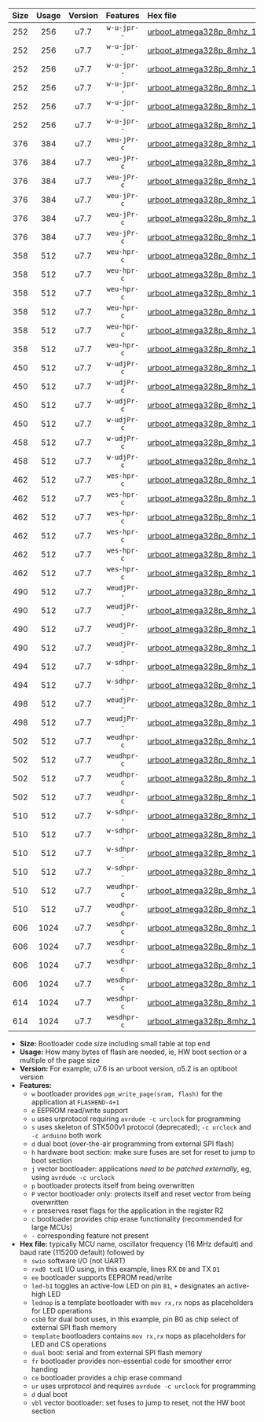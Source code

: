 |Size|Usage|Version|Features|Hex file|
|:-:|:-:|:-:|:-:|:--|
|252|256|u7.7|`w-u-jpr--`|[urboot_atmega328p_8mhz_115200bps_swio_rxd0_txd1_led+b1_ur_vbl.hex](https://raw.githubusercontent.com/stefanrueger/urboot.hex/main/mcus/atmega328p/fcpu_8mhz/115200_bps/urboot_atmega328p_8mhz_115200bps_swio_rxd0_txd1_led+b1_ur_vbl.hex)|
|252|256|u7.7|`w-u-jpr--`|[urboot_atmega328p_8mhz_115200bps_swio_rxd0_txd1_led+b5_ur_vbl.hex](https://raw.githubusercontent.com/stefanrueger/urboot.hex/main/mcus/atmega328p/fcpu_8mhz/115200_bps/urboot_atmega328p_8mhz_115200bps_swio_rxd0_txd1_led+b5_ur_vbl.hex)|
|252|256|u7.7|`w-u-jpr--`|[urboot_atmega328p_8mhz_115200bps_swio_rxd0_txd1_led+d5_ur_vbl.hex](https://raw.githubusercontent.com/stefanrueger/urboot.hex/main/mcus/atmega328p/fcpu_8mhz/115200_bps/urboot_atmega328p_8mhz_115200bps_swio_rxd0_txd1_led+d5_ur_vbl.hex)|
|252|256|u7.7|`w-u-jpr--`|[urboot_atmega328p_8mhz_115200bps_swio_rxd0_txd1_led-b1_ur_vbl.hex](https://raw.githubusercontent.com/stefanrueger/urboot.hex/main/mcus/atmega328p/fcpu_8mhz/115200_bps/urboot_atmega328p_8mhz_115200bps_swio_rxd0_txd1_led-b1_ur_vbl.hex)|
|252|256|u7.7|`w-u-jpr--`|[urboot_atmega328p_8mhz_115200bps_swio_rxd0_txd1_led-d5_ur_vbl.hex](https://raw.githubusercontent.com/stefanrueger/urboot.hex/main/mcus/atmega328p/fcpu_8mhz/115200_bps/urboot_atmega328p_8mhz_115200bps_swio_rxd0_txd1_led-d5_ur_vbl.hex)|
|252|256|u7.7|`w-u-jpr--`|[urboot_atmega328p_8mhz_115200bps_swio_rxd0_txd1_lednop_ur_vbl.hex](https://raw.githubusercontent.com/stefanrueger/urboot.hex/main/mcus/atmega328p/fcpu_8mhz/115200_bps/urboot_atmega328p_8mhz_115200bps_swio_rxd0_txd1_lednop_ur_vbl.hex)|
|376|384|u7.7|`weu-jPr-c`|[urboot_atmega328p_8mhz_115200bps_swio_rxd0_txd1_ee_led+b1_fr_ce_ur_vbl.hex](https://raw.githubusercontent.com/stefanrueger/urboot.hex/main/mcus/atmega328p/fcpu_8mhz/115200_bps/urboot_atmega328p_8mhz_115200bps_swio_rxd0_txd1_ee_led+b1_fr_ce_ur_vbl.hex)|
|376|384|u7.7|`weu-jPr-c`|[urboot_atmega328p_8mhz_115200bps_swio_rxd0_txd1_ee_led+b5_fr_ce_ur_vbl.hex](https://raw.githubusercontent.com/stefanrueger/urboot.hex/main/mcus/atmega328p/fcpu_8mhz/115200_bps/urboot_atmega328p_8mhz_115200bps_swio_rxd0_txd1_ee_led+b5_fr_ce_ur_vbl.hex)|
|376|384|u7.7|`weu-jPr-c`|[urboot_atmega328p_8mhz_115200bps_swio_rxd0_txd1_ee_led+d5_fr_ce_ur_vbl.hex](https://raw.githubusercontent.com/stefanrueger/urboot.hex/main/mcus/atmega328p/fcpu_8mhz/115200_bps/urboot_atmega328p_8mhz_115200bps_swio_rxd0_txd1_ee_led+d5_fr_ce_ur_vbl.hex)|
|376|384|u7.7|`weu-jPr-c`|[urboot_atmega328p_8mhz_115200bps_swio_rxd0_txd1_ee_led-b1_fr_ce_ur_vbl.hex](https://raw.githubusercontent.com/stefanrueger/urboot.hex/main/mcus/atmega328p/fcpu_8mhz/115200_bps/urboot_atmega328p_8mhz_115200bps_swio_rxd0_txd1_ee_led-b1_fr_ce_ur_vbl.hex)|
|376|384|u7.7|`weu-jPr-c`|[urboot_atmega328p_8mhz_115200bps_swio_rxd0_txd1_ee_led-d5_fr_ce_ur_vbl.hex](https://raw.githubusercontent.com/stefanrueger/urboot.hex/main/mcus/atmega328p/fcpu_8mhz/115200_bps/urboot_atmega328p_8mhz_115200bps_swio_rxd0_txd1_ee_led-d5_fr_ce_ur_vbl.hex)|
|376|384|u7.7|`weu-jPr-c`|[urboot_atmega328p_8mhz_115200bps_swio_rxd0_txd1_ee_lednop_fr_ce_ur_vbl.hex](https://raw.githubusercontent.com/stefanrueger/urboot.hex/main/mcus/atmega328p/fcpu_8mhz/115200_bps/urboot_atmega328p_8mhz_115200bps_swio_rxd0_txd1_ee_lednop_fr_ce_ur_vbl.hex)|
|358|512|u7.7|`weu-hpr-c`|[urboot_atmega328p_8mhz_115200bps_swio_rxd0_txd1_ee_led+b1_fr_ce_ur.hex](https://raw.githubusercontent.com/stefanrueger/urboot.hex/main/mcus/atmega328p/fcpu_8mhz/115200_bps/urboot_atmega328p_8mhz_115200bps_swio_rxd0_txd1_ee_led+b1_fr_ce_ur.hex)|
|358|512|u7.7|`weu-hpr-c`|[urboot_atmega328p_8mhz_115200bps_swio_rxd0_txd1_ee_led+b5_fr_ce_ur.hex](https://raw.githubusercontent.com/stefanrueger/urboot.hex/main/mcus/atmega328p/fcpu_8mhz/115200_bps/urboot_atmega328p_8mhz_115200bps_swio_rxd0_txd1_ee_led+b5_fr_ce_ur.hex)|
|358|512|u7.7|`weu-hpr-c`|[urboot_atmega328p_8mhz_115200bps_swio_rxd0_txd1_ee_led+d5_fr_ce_ur.hex](https://raw.githubusercontent.com/stefanrueger/urboot.hex/main/mcus/atmega328p/fcpu_8mhz/115200_bps/urboot_atmega328p_8mhz_115200bps_swio_rxd0_txd1_ee_led+d5_fr_ce_ur.hex)|
|358|512|u7.7|`weu-hpr-c`|[urboot_atmega328p_8mhz_115200bps_swio_rxd0_txd1_ee_led-b1_fr_ce_ur.hex](https://raw.githubusercontent.com/stefanrueger/urboot.hex/main/mcus/atmega328p/fcpu_8mhz/115200_bps/urboot_atmega328p_8mhz_115200bps_swio_rxd0_txd1_ee_led-b1_fr_ce_ur.hex)|
|358|512|u7.7|`weu-hpr-c`|[urboot_atmega328p_8mhz_115200bps_swio_rxd0_txd1_ee_led-d5_fr_ce_ur.hex](https://raw.githubusercontent.com/stefanrueger/urboot.hex/main/mcus/atmega328p/fcpu_8mhz/115200_bps/urboot_atmega328p_8mhz_115200bps_swio_rxd0_txd1_ee_led-d5_fr_ce_ur.hex)|
|358|512|u7.7|`weu-hpr-c`|[urboot_atmega328p_8mhz_115200bps_swio_rxd0_txd1_ee_lednop_fr_ce_ur.hex](https://raw.githubusercontent.com/stefanrueger/urboot.hex/main/mcus/atmega328p/fcpu_8mhz/115200_bps/urboot_atmega328p_8mhz_115200bps_swio_rxd0_txd1_ee_lednop_fr_ce_ur.hex)|
|450|512|u7.7|`w-udjPr-c`|[urboot_atmega328p_8mhz_115200bps_swio_rxd0_txd1_led+b1_csb0_dual_fr_ce_ur_vbl.hex](https://raw.githubusercontent.com/stefanrueger/urboot.hex/main/mcus/atmega328p/fcpu_8mhz/115200_bps/urboot_atmega328p_8mhz_115200bps_swio_rxd0_txd1_led+b1_csb0_dual_fr_ce_ur_vbl.hex)|
|450|512|u7.7|`w-udjPr-c`|[urboot_atmega328p_8mhz_115200bps_swio_rxd0_txd1_led+d5_csb0_dual_fr_ce_ur_vbl.hex](https://raw.githubusercontent.com/stefanrueger/urboot.hex/main/mcus/atmega328p/fcpu_8mhz/115200_bps/urboot_atmega328p_8mhz_115200bps_swio_rxd0_txd1_led+d5_csb0_dual_fr_ce_ur_vbl.hex)|
|450|512|u7.7|`w-udjPr-c`|[urboot_atmega328p_8mhz_115200bps_swio_rxd0_txd1_led-b1_csb0_dual_fr_ce_ur_vbl.hex](https://raw.githubusercontent.com/stefanrueger/urboot.hex/main/mcus/atmega328p/fcpu_8mhz/115200_bps/urboot_atmega328p_8mhz_115200bps_swio_rxd0_txd1_led-b1_csb0_dual_fr_ce_ur_vbl.hex)|
|450|512|u7.7|`w-udjPr-c`|[urboot_atmega328p_8mhz_115200bps_swio_rxd0_txd1_led-d5_csb0_dual_fr_ce_ur_vbl.hex](https://raw.githubusercontent.com/stefanrueger/urboot.hex/main/mcus/atmega328p/fcpu_8mhz/115200_bps/urboot_atmega328p_8mhz_115200bps_swio_rxd0_txd1_led-d5_csb0_dual_fr_ce_ur_vbl.hex)|
|458|512|u7.7|`w-udjPr-c`|[urboot_atmega328p_8mhz_115200bps_swio_rxd0_txd1_led+b1_csd5_dual_fr_ce_ur_vbl.hex](https://raw.githubusercontent.com/stefanrueger/urboot.hex/main/mcus/atmega328p/fcpu_8mhz/115200_bps/urboot_atmega328p_8mhz_115200bps_swio_rxd0_txd1_led+b1_csd5_dual_fr_ce_ur_vbl.hex)|
|458|512|u7.7|`w-udjPr-c`|[urboot_atmega328p_8mhz_115200bps_swio_rxd0_txd1_template_dual_fr_ce_ur_vbl.hex](https://raw.githubusercontent.com/stefanrueger/urboot.hex/main/mcus/atmega328p/fcpu_8mhz/115200_bps/urboot_atmega328p_8mhz_115200bps_swio_rxd0_txd1_template_dual_fr_ce_ur_vbl.hex)|
|462|512|u7.7|`wes-hpr-c`|[urboot_atmega328p_8mhz_115200bps_swio_rxd0_txd1_ee_led+b1_fr_ce.hex](https://raw.githubusercontent.com/stefanrueger/urboot.hex/main/mcus/atmega328p/fcpu_8mhz/115200_bps/urboot_atmega328p_8mhz_115200bps_swio_rxd0_txd1_ee_led+b1_fr_ce.hex)|
|462|512|u7.7|`wes-hpr-c`|[urboot_atmega328p_8mhz_115200bps_swio_rxd0_txd1_ee_led+b5_fr_ce.hex](https://raw.githubusercontent.com/stefanrueger/urboot.hex/main/mcus/atmega328p/fcpu_8mhz/115200_bps/urboot_atmega328p_8mhz_115200bps_swio_rxd0_txd1_ee_led+b5_fr_ce.hex)|
|462|512|u7.7|`wes-hpr-c`|[urboot_atmega328p_8mhz_115200bps_swio_rxd0_txd1_ee_led+d5_fr_ce.hex](https://raw.githubusercontent.com/stefanrueger/urboot.hex/main/mcus/atmega328p/fcpu_8mhz/115200_bps/urboot_atmega328p_8mhz_115200bps_swio_rxd0_txd1_ee_led+d5_fr_ce.hex)|
|462|512|u7.7|`wes-hpr-c`|[urboot_atmega328p_8mhz_115200bps_swio_rxd0_txd1_ee_led-b1_fr_ce.hex](https://raw.githubusercontent.com/stefanrueger/urboot.hex/main/mcus/atmega328p/fcpu_8mhz/115200_bps/urboot_atmega328p_8mhz_115200bps_swio_rxd0_txd1_ee_led-b1_fr_ce.hex)|
|462|512|u7.7|`wes-hpr-c`|[urboot_atmega328p_8mhz_115200bps_swio_rxd0_txd1_ee_led-d5_fr_ce.hex](https://raw.githubusercontent.com/stefanrueger/urboot.hex/main/mcus/atmega328p/fcpu_8mhz/115200_bps/urboot_atmega328p_8mhz_115200bps_swio_rxd0_txd1_ee_led-d5_fr_ce.hex)|
|462|512|u7.7|`wes-hpr-c`|[urboot_atmega328p_8mhz_115200bps_swio_rxd0_txd1_ee_lednop_fr_ce.hex](https://raw.githubusercontent.com/stefanrueger/urboot.hex/main/mcus/atmega328p/fcpu_8mhz/115200_bps/urboot_atmega328p_8mhz_115200bps_swio_rxd0_txd1_ee_lednop_fr_ce.hex)|
|490|512|u7.7|`weudjPr--`|[urboot_atmega328p_8mhz_115200bps_swio_rxd0_txd1_ee_led+b1_csb0_dual_fr_ur_vbl.hex](https://raw.githubusercontent.com/stefanrueger/urboot.hex/main/mcus/atmega328p/fcpu_8mhz/115200_bps/urboot_atmega328p_8mhz_115200bps_swio_rxd0_txd1_ee_led+b1_csb0_dual_fr_ur_vbl.hex)|
|490|512|u7.7|`weudjPr--`|[urboot_atmega328p_8mhz_115200bps_swio_rxd0_txd1_ee_led+d5_csb0_dual_fr_ur_vbl.hex](https://raw.githubusercontent.com/stefanrueger/urboot.hex/main/mcus/atmega328p/fcpu_8mhz/115200_bps/urboot_atmega328p_8mhz_115200bps_swio_rxd0_txd1_ee_led+d5_csb0_dual_fr_ur_vbl.hex)|
|490|512|u7.7|`weudjPr--`|[urboot_atmega328p_8mhz_115200bps_swio_rxd0_txd1_ee_led-b1_csb0_dual_fr_ur_vbl.hex](https://raw.githubusercontent.com/stefanrueger/urboot.hex/main/mcus/atmega328p/fcpu_8mhz/115200_bps/urboot_atmega328p_8mhz_115200bps_swio_rxd0_txd1_ee_led-b1_csb0_dual_fr_ur_vbl.hex)|
|490|512|u7.7|`weudjPr--`|[urboot_atmega328p_8mhz_115200bps_swio_rxd0_txd1_ee_led-d5_csb0_dual_fr_ur_vbl.hex](https://raw.githubusercontent.com/stefanrueger/urboot.hex/main/mcus/atmega328p/fcpu_8mhz/115200_bps/urboot_atmega328p_8mhz_115200bps_swio_rxd0_txd1_ee_led-d5_csb0_dual_fr_ur_vbl.hex)|
|494|512|u7.7|`w-sdhpr--`|[urboot_atmega328p_8mhz_115200bps_swio_rxd0_txd1_led+b1_csd5_dual.hex](https://raw.githubusercontent.com/stefanrueger/urboot.hex/main/mcus/atmega328p/fcpu_8mhz/115200_bps/urboot_atmega328p_8mhz_115200bps_swio_rxd0_txd1_led+b1_csd5_dual.hex)|
|494|512|u7.7|`w-sdhpr--`|[urboot_atmega328p_8mhz_115200bps_swio_rxd0_txd1_template_dual.hex](https://raw.githubusercontent.com/stefanrueger/urboot.hex/main/mcus/atmega328p/fcpu_8mhz/115200_bps/urboot_atmega328p_8mhz_115200bps_swio_rxd0_txd1_template_dual.hex)|
|498|512|u7.7|`weudjPr--`|[urboot_atmega328p_8mhz_115200bps_swio_rxd0_txd1_ee_led+b1_csd5_dual_fr_ur_vbl.hex](https://raw.githubusercontent.com/stefanrueger/urboot.hex/main/mcus/atmega328p/fcpu_8mhz/115200_bps/urboot_atmega328p_8mhz_115200bps_swio_rxd0_txd1_ee_led+b1_csd5_dual_fr_ur_vbl.hex)|
|498|512|u7.7|`weudjPr--`|[urboot_atmega328p_8mhz_115200bps_swio_rxd0_txd1_ee_template_dual_fr_ur_vbl.hex](https://raw.githubusercontent.com/stefanrueger/urboot.hex/main/mcus/atmega328p/fcpu_8mhz/115200_bps/urboot_atmega328p_8mhz_115200bps_swio_rxd0_txd1_ee_template_dual_fr_ur_vbl.hex)|
|502|512|u7.7|`weudhpr-c`|[urboot_atmega328p_8mhz_115200bps_swio_rxd0_txd1_ee_led+b1_csb0_dual_fr_ce_ur.hex](https://raw.githubusercontent.com/stefanrueger/urboot.hex/main/mcus/atmega328p/fcpu_8mhz/115200_bps/urboot_atmega328p_8mhz_115200bps_swio_rxd0_txd1_ee_led+b1_csb0_dual_fr_ce_ur.hex)|
|502|512|u7.7|`weudhpr-c`|[urboot_atmega328p_8mhz_115200bps_swio_rxd0_txd1_ee_led+d5_csb0_dual_fr_ce_ur.hex](https://raw.githubusercontent.com/stefanrueger/urboot.hex/main/mcus/atmega328p/fcpu_8mhz/115200_bps/urboot_atmega328p_8mhz_115200bps_swio_rxd0_txd1_ee_led+d5_csb0_dual_fr_ce_ur.hex)|
|502|512|u7.7|`weudhpr-c`|[urboot_atmega328p_8mhz_115200bps_swio_rxd0_txd1_ee_led-b1_csb0_dual_fr_ce_ur.hex](https://raw.githubusercontent.com/stefanrueger/urboot.hex/main/mcus/atmega328p/fcpu_8mhz/115200_bps/urboot_atmega328p_8mhz_115200bps_swio_rxd0_txd1_ee_led-b1_csb0_dual_fr_ce_ur.hex)|
|502|512|u7.7|`weudhpr-c`|[urboot_atmega328p_8mhz_115200bps_swio_rxd0_txd1_ee_led-d5_csb0_dual_fr_ce_ur.hex](https://raw.githubusercontent.com/stefanrueger/urboot.hex/main/mcus/atmega328p/fcpu_8mhz/115200_bps/urboot_atmega328p_8mhz_115200bps_swio_rxd0_txd1_ee_led-d5_csb0_dual_fr_ce_ur.hex)|
|510|512|u7.7|`w-sdhpr--`|[urboot_atmega328p_8mhz_115200bps_swio_rxd0_txd1_led+b1_csb0_dual_fr.hex](https://raw.githubusercontent.com/stefanrueger/urboot.hex/main/mcus/atmega328p/fcpu_8mhz/115200_bps/urboot_atmega328p_8mhz_115200bps_swio_rxd0_txd1_led+b1_csb0_dual_fr.hex)|
|510|512|u7.7|`w-sdhpr--`|[urboot_atmega328p_8mhz_115200bps_swio_rxd0_txd1_led+d5_csb0_dual_fr.hex](https://raw.githubusercontent.com/stefanrueger/urboot.hex/main/mcus/atmega328p/fcpu_8mhz/115200_bps/urboot_atmega328p_8mhz_115200bps_swio_rxd0_txd1_led+d5_csb0_dual_fr.hex)|
|510|512|u7.7|`w-sdhpr--`|[urboot_atmega328p_8mhz_115200bps_swio_rxd0_txd1_led-b1_csb0_dual_fr.hex](https://raw.githubusercontent.com/stefanrueger/urboot.hex/main/mcus/atmega328p/fcpu_8mhz/115200_bps/urboot_atmega328p_8mhz_115200bps_swio_rxd0_txd1_led-b1_csb0_dual_fr.hex)|
|510|512|u7.7|`w-sdhpr--`|[urboot_atmega328p_8mhz_115200bps_swio_rxd0_txd1_led-d5_csb0_dual_fr.hex](https://raw.githubusercontent.com/stefanrueger/urboot.hex/main/mcus/atmega328p/fcpu_8mhz/115200_bps/urboot_atmega328p_8mhz_115200bps_swio_rxd0_txd1_led-d5_csb0_dual_fr.hex)|
|510|512|u7.7|`weudhpr-c`|[urboot_atmega328p_8mhz_115200bps_swio_rxd0_txd1_ee_led+b1_csd5_dual_fr_ce_ur.hex](https://raw.githubusercontent.com/stefanrueger/urboot.hex/main/mcus/atmega328p/fcpu_8mhz/115200_bps/urboot_atmega328p_8mhz_115200bps_swio_rxd0_txd1_ee_led+b1_csd5_dual_fr_ce_ur.hex)|
|510|512|u7.7|`weudhpr-c`|[urboot_atmega328p_8mhz_115200bps_swio_rxd0_txd1_ee_template_dual_fr_ce_ur.hex](https://raw.githubusercontent.com/stefanrueger/urboot.hex/main/mcus/atmega328p/fcpu_8mhz/115200_bps/urboot_atmega328p_8mhz_115200bps_swio_rxd0_txd1_ee_template_dual_fr_ce_ur.hex)|
|606|1024|u7.7|`wesdhpr-c`|[urboot_atmega328p_8mhz_115200bps_swio_rxd0_txd1_ee_led+b1_csb0_dual_fr_ce.hex](https://raw.githubusercontent.com/stefanrueger/urboot.hex/main/mcus/atmega328p/fcpu_8mhz/115200_bps/urboot_atmega328p_8mhz_115200bps_swio_rxd0_txd1_ee_led+b1_csb0_dual_fr_ce.hex)|
|606|1024|u7.7|`wesdhpr-c`|[urboot_atmega328p_8mhz_115200bps_swio_rxd0_txd1_ee_led+d5_csb0_dual_fr_ce.hex](https://raw.githubusercontent.com/stefanrueger/urboot.hex/main/mcus/atmega328p/fcpu_8mhz/115200_bps/urboot_atmega328p_8mhz_115200bps_swio_rxd0_txd1_ee_led+d5_csb0_dual_fr_ce.hex)|
|606|1024|u7.7|`wesdhpr-c`|[urboot_atmega328p_8mhz_115200bps_swio_rxd0_txd1_ee_led-b1_csb0_dual_fr_ce.hex](https://raw.githubusercontent.com/stefanrueger/urboot.hex/main/mcus/atmega328p/fcpu_8mhz/115200_bps/urboot_atmega328p_8mhz_115200bps_swio_rxd0_txd1_ee_led-b1_csb0_dual_fr_ce.hex)|
|606|1024|u7.7|`wesdhpr-c`|[urboot_atmega328p_8mhz_115200bps_swio_rxd0_txd1_ee_led-d5_csb0_dual_fr_ce.hex](https://raw.githubusercontent.com/stefanrueger/urboot.hex/main/mcus/atmega328p/fcpu_8mhz/115200_bps/urboot_atmega328p_8mhz_115200bps_swio_rxd0_txd1_ee_led-d5_csb0_dual_fr_ce.hex)|
|614|1024|u7.7|`wesdhpr-c`|[urboot_atmega328p_8mhz_115200bps_swio_rxd0_txd1_ee_led+b1_csd5_dual_fr_ce.hex](https://raw.githubusercontent.com/stefanrueger/urboot.hex/main/mcus/atmega328p/fcpu_8mhz/115200_bps/urboot_atmega328p_8mhz_115200bps_swio_rxd0_txd1_ee_led+b1_csd5_dual_fr_ce.hex)|
|614|1024|u7.7|`wesdhpr-c`|[urboot_atmega328p_8mhz_115200bps_swio_rxd0_txd1_ee_template_dual_fr_ce.hex](https://raw.githubusercontent.com/stefanrueger/urboot.hex/main/mcus/atmega328p/fcpu_8mhz/115200_bps/urboot_atmega328p_8mhz_115200bps_swio_rxd0_txd1_ee_template_dual_fr_ce.hex)|

- **Size:** Bootloader code size including small table at top end
- **Usage:** How many bytes of flash are needed, ie, HW boot section or a multiple of the page size
- **Version:** For example, u7.6 is an urboot version, o5.2 is an optiboot version
- **Features:**
  + `w` bootloader provides `pgm_write_page(sram, flash)` for the application at `FLASHEND-4+1`
  + `e` EEPROM read/write support
  + `u` uses urprotocol requiring `avrdude -c urclock` for programming
  + `s` uses skeleton of STK500v1 protocol (deprecated); `-c urclock` and `-c arduino` both work
  + `d` dual boot (over-the-air programming from external SPI flash)
  + `h` hardware boot section: make sure fuses are set for reset to jump to boot section
  + `j` vector bootloader: applications *need to be patched externally*, eg, using `avrdude -c urclock`
  + `p` bootloader protects itself from being overwritten
  + `P` vector bootloader only: protects itself and reset vector from being overwritten
  + `r` preserves reset flags for the application in the register R2
  + `c` bootloader provides chip erase functionality (recommended for large MCUs)
  + `-` corresponding feature not present
- **Hex file:** typically MCU name, oscillator frequency (16 MHz default) and baud rate (115200 default) followed by
  + `swio` software I/O (not UART)
  + `rxd0 txd1` I/O using, in this example, lines RX `D0` and TX `D1`
  + `ee` bootloader supports EEPROM read/write
  + `led-b1` toggles an active-low LED on pin `B1`, `+` designates an active-high LED
  + `lednop` is a template bootloader with `mov rx,rx` nops as placeholders for LED operations
  + `csb0` for dual boot uses, in this example, pin B0 as chip select of external SPI flash memory
  + `template` bootloaders contains `mov rx,rx` nops as placeholders for LED and CS operations
  + `dual` boot: serial and from external SPI flash memory
  + `fr` bootloader provides non-essential code for smoother error handing
  + `ce` bootloader provides a chip erase command
  + `ur` uses urprotocol and requires `avrdude -c urclock` for programming
  + `d` dual boot
  + `vbl` vector bootloader: set fuses to jump to reset, not the HW boot section
